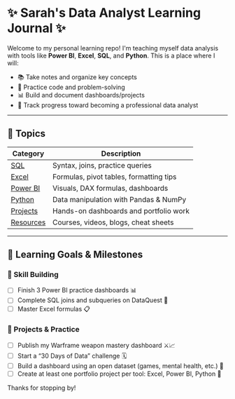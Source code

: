 
# ✨ Sarah's Data Analyst Learning Journal ✨

Welcome to my personal learning repo! I'm teaching myself data analysis with tools like **Power BI**, **Excel**, **SQL**, and **Python**. This is a place where I will:

- 📚 Take notes and organize key concepts
- 🧪 Practice code and problem-solving
- 📊 Build and document dashboards/projects
- 🎯 Track progress toward becoming a professional data analyst

---

## 📂 Topics

| Category | Description |
|---------|-------------|
| [SQL](./SQL) | Syntax, joins, practice queries |
| [Excel](./Excel) | Formulas, pivot tables, formatting tips |
| [Power BI](./PowerBI) | Visuals, DAX formulas, dashboards |
| [Python](./Python) | Data manipulation with Pandas & NumPy |
| [Projects](./Projects) | Hands-on dashboards and portfolio work |
| [Resources](./Resources) | Courses, videos, blogs, cheat sheets |

---
## 🎯 Learning Goals & Milestones

### 🧠 Skill Building
- [ ] Finish 3 Power BI practice dashboards 📊
- [ ] Complete SQL joins and subqueries on DataQuest 🔄
- [ ] Master Excel formulas 📋

### 📁 Projects & Practice
- [ ] Publish my Warframe weapon mastery dashboard ⚔️📈
- [ ] Start a “30 Days of Data” challenge 🗓️
- [ ] Build a dashboard using an open dataset (games, mental health, etc.) 💾
- [ ] Create at least one portfolio project per tool: Excel, Power BI, Python 🧰

Thanks for stopping by!

